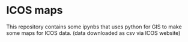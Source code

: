 # ICOS maps
This repository contains some ipynbs that uses python for GIS to make some maps for ICOS data. (data downloaded as csv via ICOS website)
